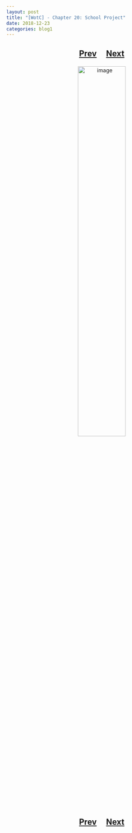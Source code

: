 ```yaml
---
layout: post
title: "[WotC] - Chapter 20: School Project"
date: 2018-12-23
categories: blog1
---
```


<h2>
  <p style="text-align:center;">
    <a href="/wingsofthechorus/archive/2018/12/18/chapter19">Prev</a>
    &nbsp;&nbsp;&nbsp;
    <a href="/wingsofthechorus/archive/2019/01/03/chapter21">Next</a>
  </p>
</h2>

<p style="text-align:center;">
  <img src="/wingsofthechorus/images/comics/c20.png" width="50%" alt="image"/>
</p>

<h2>
  <p style="text-align:center;">
    <a href="/wingsofthechorus/archive/2018/12/18/chapter19">Prev</a>
    &nbsp;&nbsp;&nbsp;
    <a href="/wingsofthechorus/archive/2019/01/03/chapter21">Next</a>
  </p>
</h2>

